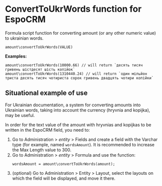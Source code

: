 # ConvertToUkrWords function for EspoCRM

Formula script function for converting amount (or any other numeric value) to ukrainian words.

`amount\convertToUkrWords(VALUE)`

**Examples:**

```
amount\convertToUkrWords(10000.66) // will return `десять тисяч гривень шістдесят шість копійок`
amount\convertToUkrWords(1310440.24) // will return `один мільйон триста десять тисяч чотириста сорок гривень двадцять чотири копійки`
```

## Situational example of use

For Ukrainian documentation, a system for converting amounts into Ukrainian words, taking into account the currency (hryvnia and kopijka), may be useful.

In order for the text value of the amount with hryvnias and kopijkas to be written in the EspoCRM field, you need to:
1. Go to Administration > *entity* > Fields and create a field with the Varchar type (for example, named `wordsAmount`). It is recommended to increase the Max Length value to 300.
2. Go to Administration > *entity* > Formula and use the function:
   ```
   wordsAmount = amount\convertToUkrWords(amount);
   ```
3. (optional) Go to Administration > Entity > Layout, select the layouts on which the field will be displayed, and move it there.

